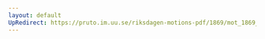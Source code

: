 ```yaml
---
layout: default
UpRedirect: https://pruto.im.uu.se/riksdagen-motions-pdf/1869/mot_1869__ak__66.pdf
---
```


